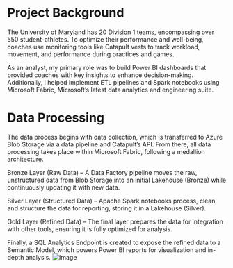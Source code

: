 # Project Background
The University of Maryland has 20 Division 1 teams, encompassing over 550 student-athletes. To optimize their performance and well-being, coaches use monitoring tools like Catapult vests to track workload, movement, and performance during practices and games.

As an analyst, my primary role was to build Power BI dashboards that provided coaches with key insights to enhance decision-making. Additionally, I helped implement ETL pipelines and Spark notebooks using Microsoft Fabric, Microsoft’s latest data analytics and engineering suite.

# Data Processing
The data process begins with data collection, which is transferred to Azure Blob Storage via a data pipeline and Catapult’s API. From there, all data processing takes place within Microsoft Fabric, following a medallion architecture.

Bronze Layer (Raw Data) – A Data Factory pipeline moves the raw, unstructured data from Blob Storage into an initial Lakehouse (Bronze) while continuously updating it with new data.

Silver Layer (Structured Data) – Apache Spark notebooks process, clean, and structure the data for reporting, storing it in a Lakehouse (Silver).

Gold Layer (Refined Data) – The final layer prepares the data for integration with other tools, ensuring it is fully optimized for analysis.

Finally, a SQL Analytics Endpoint is created to expose the refined data to a Semantic Model, which powers Power BI reports for visualization and in-depth analysis.
![image](https://github.com/user-attachments/assets/fd0b18b9-ce0f-485e-ba95-b1c9bf717dec)

